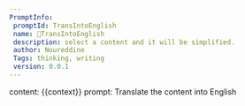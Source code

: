 ```yaml
---
PromptInfo:
 promptId: TransIntoEnglish
 name: 🏴󠁧󠁢󠁥󠁮󠁧󠁿TransIntoEnglish
 description: select a content and it will be simplified.
 author: Noureddine
 Tags: thinking, writing
 version: 0.0.1
---
```

content: 
{{context}}
prompt:
Translate the content into English


